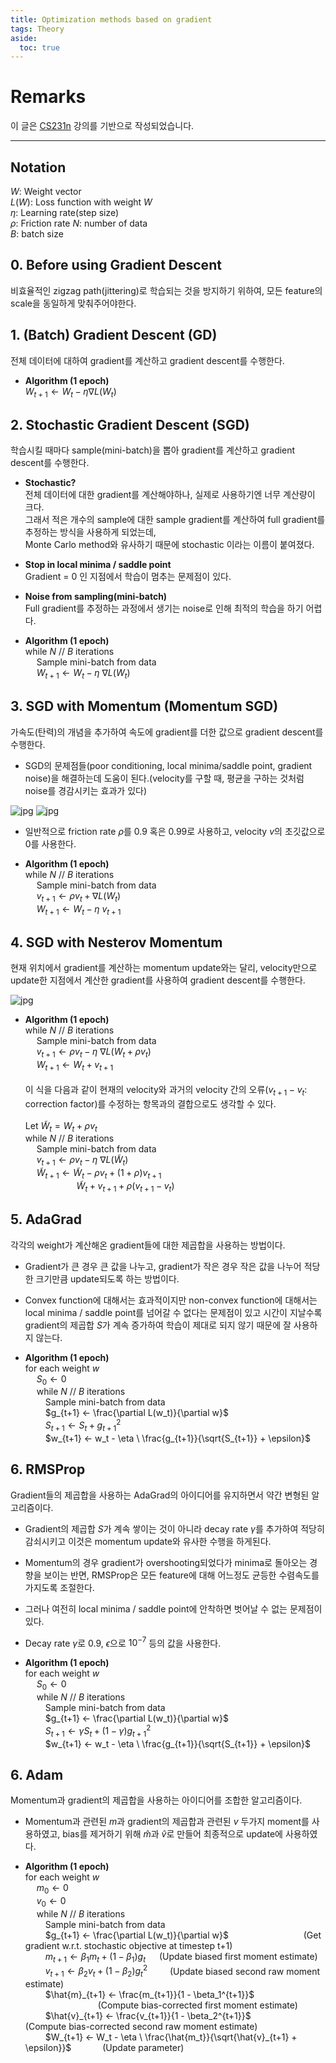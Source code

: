 ```yaml
---
title: Optimization methods based on gradient
tags: Theory
aside:
  toc: true
---
```


<!--more-->
# Remarks
이 글은 [CS231n](http://cs231n.github.io/) 강의를 기반으로 작성되었습니다.

---

## Notation
$W$: Weight vector <br>
$L(W)$: Loss function with weight $W$ <br>
$\eta$: Learning rate(step size) <br>
$\rho$: Friction rate
$N$: number of data <br>
$B$: batch size <br>

## 0. Before using Gradient Descent
비효율적인 zigzag path(jittering)로 학습되는 것을 방지하기 위하여, 모든 feature의 scale을 동일하게 맞춰주어야한다.

## 1. (Batch) Gradient Descent (GD)
전체 데이터에 대하여 gradient를 계산하고 gradient descent를 수행한다.

- **Algorithm (1 epoch)** <br>
$W_{t+1} ← W_t - \eta \nabla L(W_t)$


## 2. Stochastic Gradient Descent (SGD)
학습시킬 때마다 sample(mini-batch)을 뽑아 gradient를 계산하고 gradient descent를 수행한다.

- **Stochastic?** <br>
전체 데이터에 대한 gradient를 계산해야하나, 실제로 사용하기엔 너무 계산량이 크다. <br>
그래서 적은 개수의 sample에 대한 sample gradient를 계산하여 full gradient를 추정하는 방식을 사용하게 되었는데, <br>
Monte Carlo method와 유사하기 때문에 stochastic 이라는 이름이 붙여졌다. <br>

- **Stop in local minima / saddle point** <br>
Gradient = 0 인 지점에서 학습이 멈추는 문제점이 있다.

- **Noise from sampling(mini-batch)** <br>
Full gradient를 추정하는 과정에서 생기는 noise로 인해 최적의 학습을 하기 어렵다.

- **Algorithm (1 epoch)** <br>
while $N$ // $B$ iterations <br>
&emsp; Sample mini-batch from data <br>
&emsp; $W_{t+1} ← W_t - \eta \ \nabla L(W_t)$ <br>


## 3. SGD with Momentum (Momentum SGD)
가속도(탄력)의 개념을 추가하여 속도에 gradient를 더한 값으로 gradient descent를 수행한다.

- SGD의 문제점들(poor conditioning, local minima/saddle point, gradient noise)을 해결하는데 도움이 된다.(velocity를 구할 때, 평균을 구하는 것처럼 noise를 경감시키는 효과가 있다)

![jpg](/images/2020-01-15-optimizer/20200115_001.jpg)
![jpg](/images/2020-01-15-optimizer/20200115_002.jpg)

- 일반적으로 friction rate $\rho$를 0.9 혹은 0.99로 사용하고, velocity $v$의 초깃값으로 0를 사용한다.

- **Algorithm (1 epoch)** <br>
while $N$ // $B$ iterations <br>
&emsp; Sample mini-batch from data <br>
&emsp; $v_{t+1} ← \rho v_t + \nabla L(W_t)$ <br>
&emsp; $W_{t+1} ← W_t - \eta \ v_{t+1}$ <br>


## 4. SGD with Nesterov Momentum
현재 위치에서 gradient를 계산하는 momentum update와는 달리, velocity만으로 update한 지점에서 계산한 gradient를 사용하여 gradient descent를 수행한다.

![jpg](/images/2020-01-15-optimizer/2020011552.jpg)

- **Algorithm (1 epoch)** <br>
while $N$ // $B$ iterations <br>
&emsp; Sample mini-batch from data <br>
&emsp; $v_{t+1} ← \rho v_t - \eta \ \nabla L(W_t + \rho v_t)$ <br>
&emsp; $W_{t+1} ← W_t + v_{t+1}$ <br> <br>
이 식을 다음과 같이 현재의 velocity와 과거의 velocity 간의 오류($v_{t+1} - v_t$: correction factor)를 수정하는 항목과의 결합으로도 생각할 수 있다. <br><br>
Let $\tilde{W}_t = W_t + \rho v_t$ <br>
while $N$ // $B$ iterations <br>
&emsp; Sample mini-batch from data <br>
&emsp; $v_{t+1} ← \rho v_t - \eta \ \nabla L(\tilde{W}_t)$ <br>
&emsp; $\tilde{W}_{t+1} ← \tilde{W}_t - \rho v_t + (1 + \rho) v_{t+1}$ <br>
&emsp;&emsp;&emsp;&emsp;&emsp;&nbsp;&nbsp; $\tilde{W}_t + v_{t+1} + \rho(v_{t+1} - v_t)$ <br>

## 5. AdaGrad
각각의 weight가 계산해온 gradient들에 대한 제곱합을 사용하는 방법이다.

- Gradient가 큰 경우 큰 값을 나누고, gradient가 작은 경우 작은 값을 나누어 적당한 크기만큼 update되도록 하는 방법이다.
- Convex function에 대해서는 효과적이지만 non-convex function에 대해서는 local minima / saddle point를 넘어갈 수 없다는 문제점이 있고 시간이 지날수록 gradient의 제곱합 $S$가 계속 증가하여 학습이 제대로 되지 않기 때문에 잘 사용하지 않는다.

- **Algorithm (1 epoch)** <br>
for each weight $w$ <br>
&emsp; $S_0 ← 0$ <br>
&emsp; while $N$ // $B$ iterations <br>
&emsp;&emsp; Sample mini-batch from data <br>
&emsp;&emsp; $g_{t+1} ← \frac{\partial L(w_t)}{\partial w}$ <br>
&emsp;&emsp; $S_{t+1} ← S_t + g_{t+1}^2$ <br>
&emsp;&emsp; $w_{t+1} ← w_t - \eta \ \frac{g_{t+1}}{\sqrt{S_{t+1}} + \epsilon}$ <br>

## 6. RMSProp
Gradient들의 제곱합을 사용하는 AdaGrad의 아이디어를 유지하면서 약간 변형된 알고리즘이다.

- Gradient의 제곱합 $S$가 계속 쌓이는 것이 아니라 decay rate $\gamma$를 추가하여 적당히 감쇠시키고 이것은 momentum update와 유사한 수행을 하게된다.
- Momentum의 경우 gradient가 overshooting되었다가 minima로 돌아오는 경향을 보이는 반면, RMSProp은 모든 feature에 대해 어느정도 균등한 수렴속도를 가지도록 조절한다.
- 그러나 여전히 local minima / saddle point에 안착하면 벗어날 수 없는 문제점이 있다.
- Decay rate $\gamma$로 0.9, $\epsilon$으로 $10^{-7}$ 등의 값을 사용한다.

- **Algorithm (1 epoch)** <br>
for each weight $w$ <br>
&emsp; $S_0 ← 0$ <br>
&emsp; while $N$ // $B$ iterations <br>
&emsp;&emsp; Sample mini-batch from data <br>
&emsp;&emsp; $g_{t+1} ← \frac{\partial L(w_t)}{\partial w}$ <br>
&emsp;&emsp; $S_{t+1} ← \gamma S_t + (1 - \gamma) g_{t+1}^2$ <br>
&emsp;&emsp; $w_{t+1} ← w_t - \eta \ \frac{g_{t+1}}{\sqrt{S_{t+1}} + \epsilon}$ <br>

## 6. Adam
Momentum과 gradient의 제곱합을 사용하는 아이디어를 조합한 알고리즘이다.

- Momentum과 관련된 $m$과 gradient의 제곱합과 관련된 $v$ 두가지 moment를 사용하였고, bias를 제거하기 위해 $\hat{m}$과 $\hat{v}$로 만들어 최종적으로 update에 사용하였다.

- **Algorithm (1 epoch)** <br>
for each weight $w$ <br>
&emsp; $m_0 ← 0$ <br>
&emsp; $v_0 ← 0$ <br>
&emsp; while $N$ // $B$ iterations <br>
&emsp;&emsp; Sample mini-batch from data <br>
&emsp;&emsp; $g_{t+1} ← \frac{\partial L(w_t)}{\partial w}$ &emsp;&emsp;&emsp;&emsp;&emsp;&emsp;&emsp;&emsp; (Get gradient w.r.t. stochastic objective at timestep t+1) <br>
&emsp;&emsp; $m_{t+1} ← \beta_1 m_t + (1 - \beta_1) g_t$ &emsp; (Update biased first moment estimate) <br>
&emsp;&emsp; $v_{t+1} ← \beta_2 v_t + (1 - \beta_2) g_t^2$ &emsp;&emsp; (Update biased second raw moment estimate) <br>
&emsp;&emsp; $\hat{m}_{t+1} ← \frac{m_{t+1}}{1 - \beta_1^{t+1}}$ &emsp;&emsp;&emsp;&emsp;&emsp;&emsp;&emsp;&emsp; (Compute bias-corrected first moment estimate) <br>
&emsp;&emsp; $\hat{v}_{t+1} ← \frac{v_{t+1}}{1 - \beta_2^{t+1}}$ &emsp;&emsp;&emsp;&emsp;&emsp;&emsp;&emsp;&emsp; (Compute bias-corrected second raw moment estimate) <br>
&emsp;&emsp; $W_{t+1} ← W_t - \eta \ \frac{\hat{m_t}}{\sqrt{\hat{v}_{t+1} + \epsilon}}$ &emsp;&emsp;&emsp; (Update parameter) <br>
